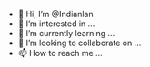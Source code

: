 - 👋 Hi, I’m @Indianlan
- 👀 I’m interested in ...
- 🌱 I’m currently learning ...
- 💞️ I’m looking to collaborate on ...
- 📫 How to reach me ...

<!---
Indianlan/Indianlan is a ✨ special ✨ repository because its `README.md` (this file) appears on your GitHub profile.
You can click the Preview link to take a look at your changes.
--->
